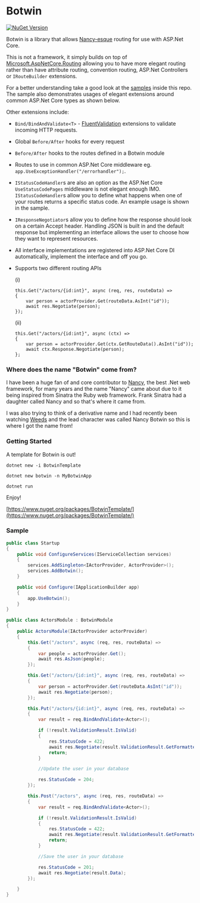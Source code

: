 # Botwin

[![NuGet Version](http://img.shields.io/nuget/v/Botwin.svg?style=flat)](https://www.nuget.org/packages/Botwin/) 

Botwin is a library that allows [Nancy-esque](http://nancyfx.org) routing for use with ASP.Net Core. 

This is not a framework, it simply builds on top of [Microsoft.AspNetCore.Routing](https://github.com/aspnet/Routing) allowing you to have more elegant routing rather than have attribute routing, convention routing, ASP.Net Controllers or `IRouteBuilder` extensions. 

For a better understanding take a good look at the [samples](https://github.com/jchannon/Botwin/tree/master/samples) inside this repo.  The sample also demonstrates usages of elegant extensions around common ASP.Net Core types as shown below.  

Other extensions include:

* `Bind/BindAndValidate<T>` - [FluentValidation](https://github.com/JeremySkinner/FluentValidation) extensions to validate incoming HTTP requests.  
* Global `Before/After` hooks for every request
* `Before/After` hooks to the routes defined in a Botwin module
* Routes to use in common ASP.Net Core middleware eg. `app.UseExceptionHandler("/errorhandler");`.  
* `IStatusCodeHandler`s are also an option as the ASP.Net Core `UseStatusCodePages` middleware is not elegant enough IMO. `IStatusCodeHandler`s allow you to define what happens when one of your routes returns a specific status code.  An example usage is shown in the sample.
* `IResponseNegotiator`s allow you to define how the response should look on a certain Accept header.  Handling JSON is built in and the default response but implementing an interface allows the user to choose how they want to represent resources.
* All interface implementations are registered into ASP.Net Core DI automatically, implement the interface and off you go.
* Supports two different routing APIs 

  (i)
  ```
  this.Get("/actors/{id:int}", async (req, res, routeData) =>
  {
      var person = actorProvider.Get(routeData.AsInt("id"));
      await res.Negotiate(person);
  });
  ``` 
  (ii)
  ```
  this.Get("/actors/{id:int}", async (ctx) =>
  {
      var person = actorProvider.Get(ctx.GetRouteData().AsInt("id"));
      await ctx.Response.Negotiate(person);
  };
  ```


### Where does the name "Botwin" come from?

I have been a huge fan of and core contributor to [Nancy](http://nancyfx.org), the best .Net web framework, for many years and the name "Nancy" came about due to it being inspired from Sinatra the Ruby web framework.  Frank Sinatra had a daughter called Nancy and so that's where it came from.

I was also trying to think of a derivative name and I had recently been watching [Weeds](http://www.imdb.com/title/tt0439100/) and the lead character was called Nancy Botwin so this is where I got the name from! 

### Getting Started

A template for Botwin is out!

`dotnet new -i BotwinTemplate`

`dotnet new botwin -n MyBotwinApp`

`dotnet run`

Enjoy!

[https://www.nuget.org/packages/BotwinTemplate/](https://www.nuget.org/packages/BotwinTemplate/)

### Sample

```csharp
public class Startup
{
    public void ConfigureServices(IServiceCollection services)
    {
        services.AddSingleton<IActorProvider, ActorProvider>();
        services.AddBotwin();
    }

    public void Configure(IApplicationBuilder app)
    {
        app.UseBotwin();
    }
}

public class ActorsModule : BotwinModule
{
    public ActorsModule(IActorProvider actorProvider)
    {
        this.Get("/actors", async (req, res, routeData) =>
        {
            var people = actorProvider.Get();
            await res.AsJson(people);
        });

        this.Get("/actors/{id:int}", async (req, res, routeData) =>
        {
            var person = actorProvider.Get(routeData.AsInt("id"));
            await res.Negotiate(person);
        });

        this.Put("/actors/{id:int}", async (req, res, routeData) =>
        {
            var result = req.BindAndValidate<Actor>();

            if (!result.ValidationResult.IsValid)
            {
                res.StatusCode = 422;
                await res.Negotiate(result.ValidationResult.GetFormattedErrors());
                return;
            }

            //Update the user in your database

            res.StatusCode = 204;
        });

        this.Post("/actors", async (req, res, routeData) =>
        {
            var result = req.BindAndValidate<Actor>();

            if (!result.ValidationResult.IsValid)
            {
                res.StatusCode = 422;
                await res.Negotiate(result.ValidationResult.GetFormattedErrors());
                return;
            }

            //Save the user in your database

            res.StatusCode = 201;
            await res.Negotiate(result.Data);
        });

    }
}
```
